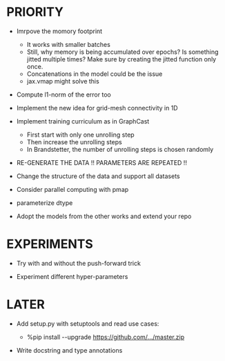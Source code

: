 
# PRIORITY

- Imrpove the momory footprint
    - It works with smaller batches
    - Still, why memory is being accumulated over epochs? Is something jitted multiple times? Make sure by creating the jitted function only once.
    - Concatenations in the model could be the issue
    - jax.vmap might solve this

- Compute l1-norm of the error too

- Implement the new idea for grid-mesh connectivity in 1D

- Implement training curriculum as in GraphCast
    - First start with only one unrolling step
    - Then increase the unrolling steps
    - In Brandstetter, the number of unrolling steps is chosen randomly

- RE-GENERATE THE DATA !! PARAMETERS ARE REPEATED !!
- Change the structure of the data and support all datasets

- Consider parallel computing with pmap

- parameterize dtype

- Adopt the models from the other works and extend your repo

# EXPERIMENTS

- Try with and without the push-forward trick

- Experiment different hyper-parameters

# LATER

- Add setup.py with setuptools and read use cases:
    - %pip install --upgrade https://github.com/.../master.zip

- Write docstring and type annotations
